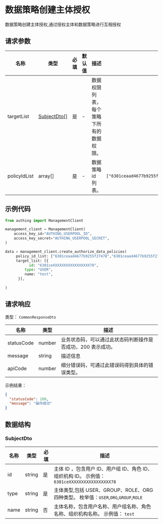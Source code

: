 # 数据策略创建主体授权

<!--
  警告⚠️：
  不要直接修改该文档，
  https://github.com/Authing/authing-docs-factory
  使用该项目进行生成
-->

<LastUpdated />

数据策略创建主体授权,通过授权主体和数据策略进行互相授权

## 请求参数

| 名称 | 类型 | 必填 | 默认值 | 描述 | 示例值 |
| ---- | ---- | ---- | ---- | ---- | ---- |
| targetList | <a href="#SubjectDto">SubjectDto[]</a> | 是 | - | 数据权限列表，每个策略下所有的数据权限。   |  |
| policyIdList | array[] | 是 | - | 数据策略 id 列表。   | `["6301ceaad4677b9255f27478","6301ceaad4677b9255f27478"]` |


## 示例代码

```py
from authing import ManagementClient

management_client = ManagementClient(
    access_key_id="AUTHING_USERPOOL_ID",
    access_key_secret="AUTHING_USERPOOL_SECRET",
)

data = management_client.create_authorize_data_policies(
     policy_id_list: ["6301ceaad4677b9255f27478","6301ceaad4677b9255f27478"],
     target_list: [{
           id: "6301ceXXXXXXXXXXXXXXXXX78",
         type: "USER",
         name: "test",
      }],
  
)
```



## 请求响应

类型： `CommonResponseDto`

| 名称 | 类型 | 描述 |
| ---- | ---- | ---- |
| statusCode | number | 业务状态码，可以通过此状态码判断操作是否成功，200 表示成功。 |
| message | string | 描述信息 |
| apiCode | number | 细分错误码，可通过此错误码得到具体的错误类型。 |



示例结果：

```json
{
  "statusCode": 200,
  "message": "操作成功"
}
```

## 数据结构


### <a id="SubjectDto"></a> SubjectDto

| 名称 | 类型 | 必填 | 描述 |
| ---- |  ---- | ---- | ---- |
| id | string | 是 | 主体 ID ，包含用户 ID、用户组 ID、角色 ID、组织机构 ID。 示例值： `6301ceXXXXXXXXXXXXXXXXX78`  |
| type | string | 是 | 主体类型,包括 USER、GROUP、ROLE、ORG 四种类型。 枚举值：`USER`,`ORG`,`GROUP`,`ROLE`  |
| name | string | 否 | 主体名称，包含用户名称、用户组名称、角色名称、组织机构名称。 示例值： `test`  |


